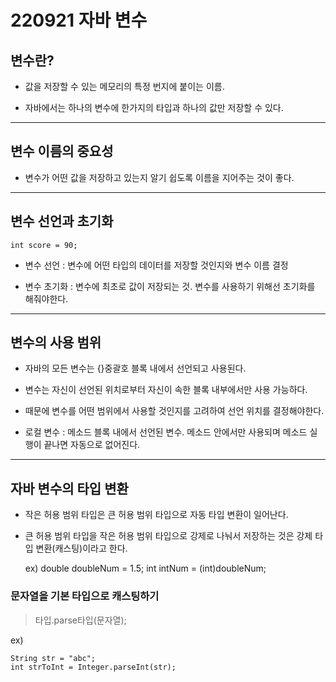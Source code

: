 # 220921 자바 변수

## 변수란?
- 값을 저장할 수 있는 메모리의 특정 번지에 붙이는 이름.


- 자바에서는 하나의 변수에 한가지의 타입과 하나의 값만 저장할 수 있다.

---

## 변수 이름의 중요성
- 변수가 어떤 값을 저장하고 있는지 알기 쉽도록 이름을 지어주는 것이 좋다.

---

## 변수 선언과 초기화

    int score = 90;
- 변수 선언 : 변수에 어떤 타입의 데이터를 저장할 것인지와 변수 이름 결정


- 변수 초기화 : 변수에 최초로 값이 저장되는 것. 변수를 사용하기 위해선 초기화를 해줘야한다.

---

## 변수의 사용 범위
- 자바의 모든 변수는 {}중괄호 블록 내에서 선언되고 사용된다.


- 변수는 자신이 선언된 위치로부터 자신이 속한 블록 내부에서만 사용 가능하다.


- 때문에 변수를 어떤 범위에서 사용할 것인지를 고려하여 선언 위치를 결정해야한다.


- 로컬 변수 : 메소드 블록 내에서 선언된 변수. 메소드 안에서만 사용되며 메소드 실행이 끝나면 자동으로 없어진다.

---

## 자바 변수의 타입 변환
- 작은 허용 범위 타입은 큰 허용 범위 타입으로 자동 타입 변환이 일어난다.


- 큰 허용 범위 타입을 작은 허용 범위 타입으로 강제로 나눠서 저장하는 것은 강제 타입 변환(캐스팅)이라고 한다.

    ex) double doubleNum = 1.5;
    int intNum = (int)doubleNum;

### 문자열을 기본 타입으로 캐스팅하기

> 타입.parse타입(문자열);

ex)
```
String str = "abc";
int strToInt = Integer.parseInt(str);
```